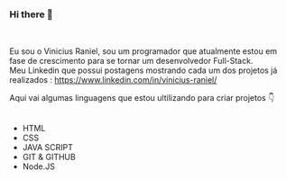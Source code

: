 ### Hi there 👋
<br>

Eu sou o Vinicius Raniel, sou um programador que atualmente estou em fase de crescimento para se tornar um desenvolvedor Full-Stack.
<br>
Meu Linkedin que possui postagens mostrando cada um dos projetos já realizados : https://www.linkedin.com/in/vinicius-raniel/
<br>

Aqui vai algumas linguagens que estou ultilizando para criar projetos :point_down:
<br>
<br>

- HTML
- CSS
- JAVA SCRIPT
- GIT & GITHUB
- Node.JS
  

